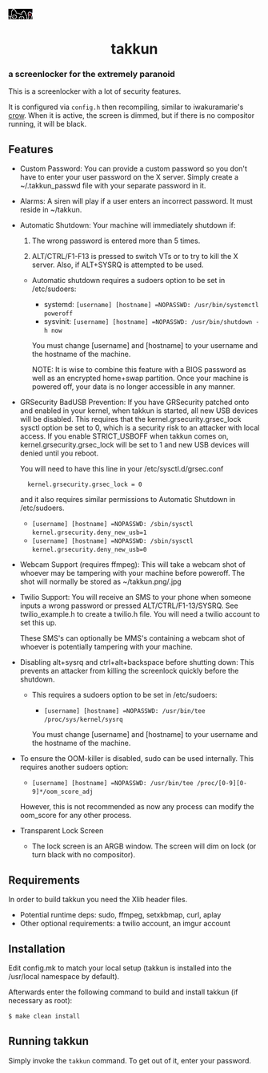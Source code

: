 ![takkun](takkun.png "takkun")
<h1 align="center"> takkun </h1> 

### a screenlocker for the **extremely** paranoid

This is a screenlocker with a lot of security features.

It is configured via `config.h` then recompiling, similar to iwakuramarie's [crow](https://github.com/iwakuramarie/crow). 
When it is active, the screen is dimmed, but if there is no compositor running, it will be black.

## Features
- Custom Password: You can provide a custom password so you don't have to enter
  your user password on the X server. Simply create a ~/.takkun_passwd file with
  your separate password in it.

- Alarms: A siren will play if a user enters an incorrect password. It must
  reside in ~/takkun.

- Automatic Shutdown: Your machine will immediately shutdown if:

  1. The wrong password is entered more than 5 times.

  2. ALT/CTRL/F1-F13 is pressed to switch VTs or to try to kill the X server.
     Also, if ALT+SYSRQ is attempted to be used.

  - Automatic shutdown requires a sudoers option to be set in /etc/sudoers:

    - systemd: `[username] [hostname] =NOPASSWD: /usr/bin/systemctl poweroff`
    - sysvinit: `[username] [hostname] =NOPASSWD: /usr/bin/shutdown -h now`

    You must change [username] and [hostname] to your username and the hostname
    of the machine.

    NOTE: It is wise to combine this feature with a BIOS password as well as an
    encrypted home+swap partition. Once your machine is powered off, your data
    is no longer accessible in any manner.

- GRSecurity BadUSB Prevention: If you have GRSecurity patched onto and enabled
  in your kernel, when takkun is started, all new USB devices will be disabled.
  This requires that the kernel.grsecurity.grsec_lock sysctl option be set to 0,
  which is a security risk to an attacker with local access. If you enable
  STRICT\_USBOFF when takkun comes on, kernel.grsecurity.grsec_lock will be set
  to 1 and new USB devices will denied until you reboot.

  You will need to have this line in your /etc/sysctl.d/grsec.conf

        kernel.grsecurity.grsec_lock = 0

  and it also requires similar permissions to Automatic Shutdown in
  /etc/sudoers.

    - `[username] [hostname] =NOPASSWD: /sbin/sysctl kernel.grsecurity.deny_new_usb=1`
    - `[username] [hostname] =NOPASSWD: /sbin/sysctl kernel.grsecurity.deny_new_usb=0`

- Webcam Support (requires ffmpeg): This will take a webcam shot of whoever may
  be tampering with your machine before poweroff. The shot will normally be stored as ~/takkun.png/.jpg

- Twilio Support: You will receive an SMS to your phone when someone inputs a
  wrong password or pressed ALT/CTRL/F1-13/SYSRQ. See twilio_example.h to create a
  twilio.h file. You will need a twilio account to set this up.

  These SMS's can optionally be MMS's containing a webcam shot of whoever is
  potentially tampering with your machine.

- Disabling alt+sysrq and ctrl+alt+backspace before shutting down: This
  prevents an attacker from killing the screenlock quickly before the shutdown.

  - This requires a sudoers option to be set in /etc/sudoers:

    - `[username] [hostname] =NOPASSWD: /usr/bin/tee /proc/sys/kernel/sysrq`

    You must change [username] and [hostname] to your username and the hostname
    of the machine.

- To ensure the OOM-killer is disabled, sudo can be used internally. This
  requires another sudoers option:

  - `[username] [hostname] =NOPASSWD: /usr/bin/tee /proc/[0-9][0-9]*/oom_score_adj`

  However, this is not recommended as now any process can modify the oom_score
  for any other process.

- Transparent Lock Screen

  - The lock screen is an ARGB window. The screen will dim on lock (or turn
    black with no compositor).

## Requirements

In order to build takkun you need the Xlib header files.

- Potential runtime deps: sudo, ffmpeg, setxkbmap, curl, aplay
- Other optional requirements: a twilio account, an imgur account

## Installation

Edit config.mk to match your local setup (takkun is installed into
the /usr/local namespace by default).

Afterwards enter the following command to build and install takkun
(if necessary as root):

``` bash
$ make clean install
```

## Running takkun

Simply invoke the `takkun` command. To get out of it, enter your password.
